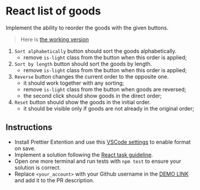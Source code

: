 # React list of goods

Implement the ability to reorder the goods with the given buttons.

> Here is [the working version](https://mate-academy.github.io/react_list-of-goods/)

1. `Sort alphabetically` button should sort the goods alphabetically.
    - remove `is-light` class from the button when this order is applied;
1. `Sort by length` button should sort the goods by length.
    - remove `is-light` class from the button when this order is applied;
1. `Reverse` button changes the current order to the opposite one.
    - it should work together with any sorting;
    - remove `is-light` class from the button when goods are reversed;
    - the second click should show goods in the direct order;
1. `Reset` button should show the goods in the initial order.
    - it should be visible only if goods are not already in the original order;

## Instructions
- Install Prettier Extention and use this [VSCode settings](https://mate-academy.github.io/fe-program/tools/vscode/settings.json) to enable format on save.
- Implement a solution following the [React task guideline](https://github.com/mate-academy/react_task-guideline#react-tasks-guideline).
- Open one more terminal and run tests with `npm test` to ensure your solution is correct.
- Replace `<your_account>` with your Github username in the [DEMO LINK](https://kostiukmkalne.github.io/react_list-of-goods-js/) and add it to the PR description.
